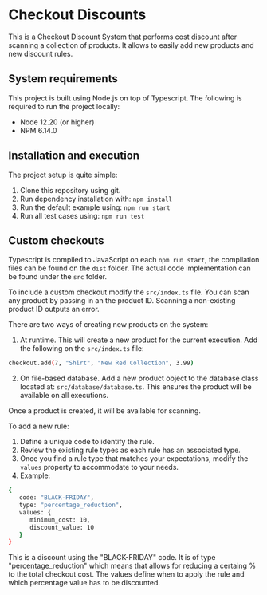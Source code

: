 # Checkout Discounts

This is a Checkout Discount System that performs cost discount after scanning a collection of products. It allows to easily add new products and new discount rules.


## System requirements

This project is built using Node.js on top of Typescript. The following is required to run the project locally:

- Node 12.20 (or higher)
- NPM 6.14.0


## Installation and execution

The project setup is quite simple:

1. Clone this repository using git.
1. Run dependency installation with: `npm install`
1. Run the default example using: `npm run start`
1. Run all test cases using: `npm run test`

## Custom checkouts

Typescript is compiled to JavaScript on each `npm run start`, the compilation files can be found on the `dist` folder. The actual code implementation can be found under the `src` folder. 

To include a custom checkout modify the `src/index.ts` file. You can scan any product by passing in an the product ID. Scanning a non-existing product ID outputs an error.

There are two ways of creating new products on the system:
1) At runtime. This will create a new product for the current execution. Add the following on the `src/index.ts` file: 
```bash
checkout.add(7, "Shirt", "New Red Collection", 3.99)
```

2) On file-based database. Add a new product object to the database class located at: `src/database/database.ts`. This ensures the product will be available on all executions.

Once a product is created, it will be available for scanning.

To add a new rule:
1. Define a unique code to identify the rule.
1. Review the existing rule types as each rule has an associated type. 
2. Once you find a rule type that matches your expectations, modify the `values` property to accommodate to your needs.
3. Example:
```bash
{
   code: "BLACK-FRIDAY",
   type: "percentage_reduction",
   values: {
      minimum_cost: 10,
      discount_value: 10
   }
}
```

This is a discount using the "BLACK-FRIDAY" code. It is of type "percentage_reduction" which means that allows for reducing a certaing % to the total checkout cost. The values define when to apply the rule and which percentage value has to be discounted.
